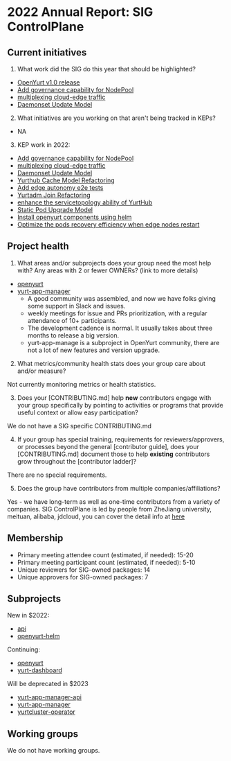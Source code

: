 # 2022 Annual Report: SIG ControlPlane

## Current initiatives

1. What work did the SIG do this year that should be highlighted?

- [OpenYurt v1.0 release](https://mp.weixin.qq.com/s/93466DAOoT7Dbnde3ghfSQ)
- [Add governance capability for NodePool](https://github.com/openyurtio/openyurt/blob/master/docs/proposals/20220307-nodepool-governance-capability.md)
- [multiplexing cloud-edge traffic](https://github.com/openyurtio/openyurt/blob/master/docs/proposals/20220414-multiplexing-cloud-edge-traffic.md)
- [Daemonset Update Model](https://github.com/openyurtio/openyurt/blob/master/docs/proposals/20220718-workload-update-model.md)

2. What initiatives are you working on that aren't being tracked in KEPs?

- NA

3. KEP work in 2022:

- [Add governance capability for NodePool](https://github.com/openyurtio/openyurt/blob/master/docs/proposals/20220307-nodepool-governance-capability.md)
- [multiplexing cloud-edge traffic](https://github.com/openyurtio/openyurt/blob/master/docs/proposals/20220414-multiplexing-cloud-edge-traffic.md)
- [Daemonset Update Model](https://github.com/openyurtio/openyurt/blob/master/docs/proposals/20220718-workload-update-model.md)
- [Yurthub Cache Model Refactoring](https://github.com/openyurtio/openyurt/blob/master/docs/proposals/20220627-yurthub-cache-refactoring.md)
- [Add edge autonomy e2e tests](https://github.com/openyurtio/openyurt/blob/master/docs/proposals/20220901-add-edge-autonomy-e2e-tests.md)
- [Yurtadm Join Refactoring](https://github.com/openyurtio/openyurt/blob/master/docs/proposals/20221108-yurtadm-join-refactoring.md)
- [enhance the servicetopology ability of YurtHub](https://github.com/openyurtio/openyurt/blob/master/docs/proposals/20220910-enhancement-of-servicetopology.md)
- [Static Pod Upgrade Model](https://github.com/openyurtio/openyurt/blob/master/docs/proposals/20221115-static-pod-upgrade-model.md)
- [Install openyurt components using helm](https://github.com/openyurtio/openyurt/blob/master/docs/proposals/20220526-install-openyurt-components-using-helm.md)
- [Optimize the pods recovery efficiency when edge nodes restart](https://github.com/openyurtio/openyurt/blob/master/docs/proposals/20220725-pod-recovery-efficiency-proposal.md)

## Project health

1. What areas and/or subprojects does your group need the most help with? Any areas with 2 or fewer OWNERs? (link to more details)

- [openyurt](https://github.com/openyurtio/openyurt/blob/master/OWNERS)
- [yurt-app-manager](https://github.com/openyurtio/yurt-app-manager/blob/master/OWNERS)
    - A good community was assembled, and now we have folks giving some support in Slack and issues.
    - weekly meetings for issue and PRs prioritization, with a regular attendance of 10+ participants.
    - The development cadence is normal. It usually takes about three months to release a big version.
    - yurt-app-manage is a subproject in OpenYurt community, there are not a lot of new features and version upgrade.

2. What metrics/community health stats does your group care about and/or measure?

Not currently monitoring metrics or health statistics.

3. Does your [CONTRIBUTING.md] help **new** contributors engage with your group specifically by pointing to activities or programs that provide useful context or allow easy participation?

We do not have a SIG specific CONTRIBUTING.md

4. If your group has special training, requirements for reviewers/approvers, or processes beyond the general [contributor guide], does your [CONTRIBUTING.md] document those to help **existing** contributors grow throughout the [contributor ladder]?

There are no special requirements.

5. Does the group have contributors from multiple companies/affiliations?

Yes - we have long-term as well as one-time contributors from a variety of companies.
SIG ControlPlane is led by people from ZheJiang university, meituan, alibaba, jdcloud, you can cover the detail info at [here](https://github.com/openyurtio/community/blob/main/sig-list.md#sig-leaders)

## Membership

- Primary meeting attendee count (estimated, if needed): 15-20
- Primary meeting participant count (estimated, if needed): 5-10
- Unique reviewers for SIG-owned packages: 14
- Unique approvers for SIG-owned packages: 7

## Subprojects

New in $2022:

- [api](https://github.com/openyurtio/api)
- [openyurt-helm](https://github.com/openyurtio/openyurt-helm)

Continuing:

- [openyurt](https://github.com/openyurtio/openyurt)
- [yurt-dashboard](https://github.com/openyurtio/yurt-dashboard)

Will be deprecated in $2023

- [yurt-app-manager-api](https://github.com/openyurtio/yurt-app-manager-api)
- [yurt-app-manager](https://github.com/openyurtio/yurt-app-manager)
- [yurtcluster-operator](https://github.com/openyurtio/yurtcluster-operator)

## Working groups

We do not have working groups.